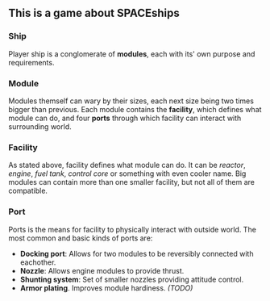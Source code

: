 ## This is a game about SPACEships

### Ship
Player ship is a conglomerate of **modules**, each with its' own purpose and
requirements.

### Module
Modules themself can wary by their sizes, each next size being two times bigger
than previous. Each module contains the **facility**, which defines what module
can do, and four **ports** through which facility can interact with surrounding
world.

### Facility
As stated above, facility defines what module can do. It can be *reactor*,
*engine*, *fuel tank*, *control core* or something with even cooler name.
Big modules can contain more than one smaller facility, but not all of them
are compatible.

### Port
Ports is the means for facility to physically interact with outside world. The
most common and basic kinds of ports are:
+ **Docking port**: Allows for two modules to be reversibly connected
  with eachother.
+ **Nozzle**: Allows engine modules to provide thrust.
+ **Shunting system**: Set of smaller nozzles providing attitude control.
+ **Armor plating**. Improves module hardiness.
*(TODO)*

